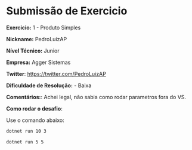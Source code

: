 # Submissão de Exercicio

**Exercicio:** 1 - Produto Simples

**Nickname:** PedroLuizAP

**Nível Técnico:** Junior

**Empresa:** Agger Sistemas

**Twitter**: https://twitter.com/PedroLuizAP

**Dificuldade de Resolução:** - Baixa

**Comentários:**: Achei legal, não sabia como rodar parametros fora do VS.

**Como rodar o desafio**: 

Use o comando abaixo: 
```bash
dotnet run 10 3
```
```bash
dotnet run 5 5
```